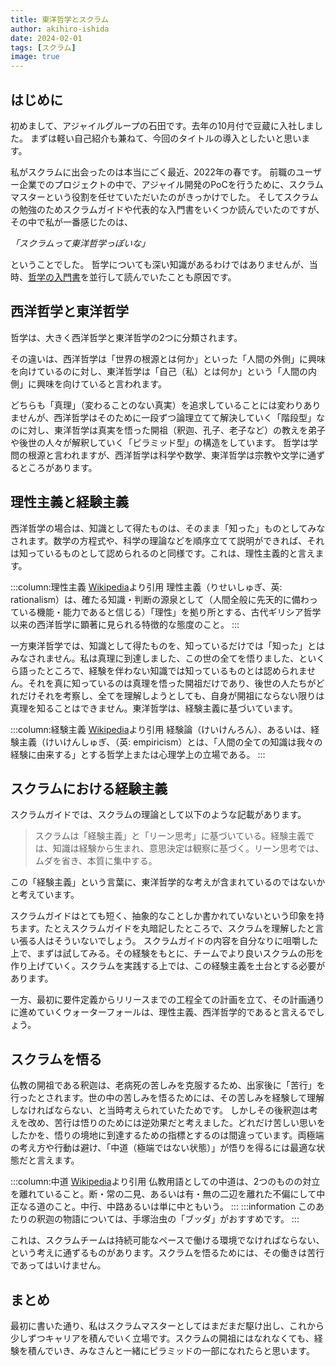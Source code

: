 ```yaml
---
title: 東洋哲学とスクラム
author: akihiro-ishida
date: 2024-02-01
tags: [スクラム]
image: true
---
```


## はじめに

初めまして、アジャイルグループの石田です。去年の10月付で豆蔵に入社しました。
まずは軽い自己紹介も兼ねて、今回のタイトルの導入としたいと思います。

私がスクラムに出会ったのは本当にごく最近、2022年の春です。
前職のユーザー企業でのプロジェクトの中で、アジャイル開発のPoCを行うために、スクラムマスターという役割を任せていただいたのがきっかけでした。
そしてスクラムの勉強のためスクラムガイドや代表的な入門書をいくつか読んでいたのですが、その中で私が一番感じたのは、

*「スクラムって東洋哲学っぽいな」*

ということでした。
哲学についても深い知識があるわけではありませんが、当時、[哲学の入門書](https://www.amazon.co.jp/dp/4309414818/)を並行して読んでいたことも原因です。

## 西洋哲学と東洋哲学
哲学は、大きく西洋哲学と東洋哲学の2つに分類されます。

その違いは、西洋哲学は「世界の根源とは何か」といった「人間の外側」に興味を向けているのに対し、東洋哲学は「自己（私）とは何か」という「人間の内側」に興味を向けていると言われます。

どちらも「真理」（変わることのない真実）を追求していることには変わりありませんが、西洋哲学はそのために一段ずつ論理立てて解決していく「階段型」なのに対し、東洋哲学は真実を悟った開祖（釈迦、孔子、老子など）の教えを弟子や後世の人々が解釈していく「ピラミッド型」の構造をしています。
哲学は学問の根源と言われますが、西洋哲学は科学や数学、東洋哲学は宗教や文学に通ずるところがあります。

## 理性主義と経験主義
西洋哲学の場合は、知識として得たものは、そのまま「知った」ものとしてみなされます。数学の方程式や、科学の理論などを順序立てて説明ができれば、それは知っているものとして認められるのと同様です。これは、理性主義的と言えます。

:::column:理性主義
[Wikipedia](https://ja.wikipedia.org/wiki/%E7%90%86%E6%80%A7%E4%B8%BB%E7%BE%A9)より引用
理性主義（りせいしゅぎ、英: rationalism）は、確たる知識・判断の源泉として（人間全般に先天的に備わっている機能・能力であると信じる）「理性」を拠り所とする、古代ギリシア哲学以来の西洋哲学に顕著に見られる特徴的な態度のこと。
:::

一方東洋哲学では、知識として得たものを、知っているだけでは「知った」とはみなされません。私は真理に到達しました、この世の全てを悟りました、といくら語ったところで、経験を伴わない知識では知っているものとは認められません。それを真に知っているのは真理を悟った開祖だけであり、後世の人たちがどれだけそれを考察し、全てを理解しようとしても、自身が開祖にならない限りは真理を知ることはできません。東洋哲学は、経験主義に基づいています。

:::column:経験主義
[Wikipedia](https://ja.wikipedia.org/wiki/%E7%B5%8C%E9%A8%93%E8%AB%96)より引用
経験論（けいけんろん）、あるいは、経験主義（けいけんしゅぎ、（英: empiricism）とは、「人間の全ての知識は我々の経験に由来する」とする哲学上または心理学上の立場である。
:::

## スクラムにおける経験主義
スクラムガイドでは、スクラムの理論として以下のような記載があります。

> スクラムは「経験主義」と「リーン思考」に基づいている。経験主義では、知識は経験から⽣まれ、意思決定は観察に基づく。リーン思考では、ムダを省き、本質に集中する。

この「経験主義」という言葉に、東洋哲学的な考えが含まれているのではないかと考えています。

スクラムガイドはとても短く、抽象的なことしか書かれていないという印象を持ちます。たとえスクラムガイドを丸暗記したところで、スクラムを理解したと言い張る人はそういないでしょう。
スクラムガイドの内容を自分なりに咀嚼した上で、まずは試してみる。その経験をもとに、チームでより良いスクラムの形を作り上げていく。スクラムを実践する上では、この経験主義を土台とする必要があります。

一方、最初に要件定義からリリースまでの工程全ての計画を立て、その計画通りに進めていくウォーターフォールは、理性主義、西洋哲学的であると言えるでしょう。

## スクラムを悟る
仏教の開祖である釈迦は、老病死の苦しみを克服するため、出家後に「苦行」を行ったとされます。世の中の苦しみを悟るためには、その苦しみを経験して理解しなければならない、と当時考えられていたためです。
しかしその後釈迦は考えを改め、苦行は悟りのためには逆効果だと考えました。どれだけ苦しい思いをしたかを、悟りの境地に到達するための指標とするのは間違っています。両極端の考え方や行動は避け、「中道（極端ではない状態）」が悟りを得るには最適な状態だと言えます。

:::column:中道
[Wikipedia](https://ja.wikipedia.org/wiki/%E4%B8%AD%E9%81%93)より引用
仏教用語としての中道は、2つのものの対立を離れていること。断・常の二見、あるいは有・無の二辺を離れた不偏にして中正なる道のこと。中行、中路あるいは単に中ともいう。
:::
:::information
このあたりの釈迦の物語については、手塚治虫の「ブッダ」がおすすめです。
:::

これは、スクラムチームは持続可能なペースで働ける環境でなければならない、という考えに通ずるものがあります。スクラムを悟るためには、その働きは苦行であってはいけません。

## まとめ
最初に書いた通り、私はスクラムマスターとしてはまだまだ駆け出し、これから少しずつキャリアを積んでいく立場です。スクラムの開祖にはなれなくても、経験を積んでいき、みなさんと一緒にピラミッドの一部になれたらと思います。